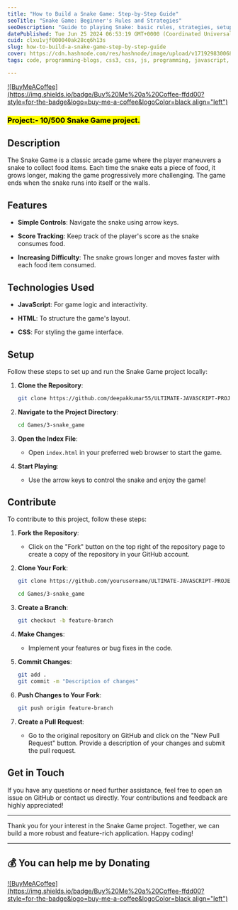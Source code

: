 ```yaml
---
title: "How to Build a Snake Game: Step-by-Step Guide"
seoTitle: "Snake Game: Beginner's Rules and Strategies"
seoDescription: "Guide to playing Snake: basic rules, strategies, setup, controls, and contribution tips for mastering this classic arcade game"
datePublished: Tue Jun 25 2024 06:53:19 GMT+0000 (Coordinated Universal Time)
cuid: clxu1vjf000040ak28cq6h13s
slug: how-to-build-a-snake-game-step-by-step-guide
cover: https://cdn.hashnode.com/res/hashnode/image/upload/v1719298300685/1b0394a8-b385-42fc-91e8-f0f3db56ff77.png
tags: code, programming-blogs, css3, css, js, programming, javascript, html, game-development, reactjs, html5, general-advice, 100daysofcode, codenewbies, snake-game

---
```


[![BuyMeACoffee](https://img.shields.io/badge/Buy%20Me%20a%20Coffee-ffdd00?style=for-the-badge&logo=buy-me-a-coffee&logoColor=black align="left")](https://buymeacoffee.com/dk119819)

### <mark>Project:- 10/500 Snake Game project.</mark>

## Description

The Snake Game is a classic arcade game where the player maneuvers a snake to collect food items. Each time the snake eats a piece of food, it grows longer, making the game progressively more challenging. The game ends when the snake runs into itself or the walls.

## Features

* **Simple Controls**: Navigate the snake using arrow keys.
    
* **Score Tracking**: Keep track of the player's score as the snake consumes food.
    
* **Increasing Difficulty**: The snake grows longer and moves faster with each food item consumed.
    

## Technologies Used

* **JavaScript**: For game logic and interactivity.
    
* **HTML**: To structure the game's layout.
    
* **CSS**: For styling the game interface.
    

## Setup

Follow these steps to set up and run the Snake Game project locally:

1. **Clone the Repository**:
    
    ```bash
    git clone https://github.com/deepakkumar55/ULTIMATE-JAVASCRIPT-PROJECT.git
    ```
    
2. **Navigate to the Project Directory**:
    
    ```bash
    cd Games/3-snake_game
    ```
    
3. **Open the Index File**:
    
    * Open `index.html` in your preferred web browser to start the game.
        
4. **Start Playing**:
    
    * Use the arrow keys to control the snake and enjoy the game!
        

## Contribute

To contribute to this project, follow these steps:

1. **Fork the Repository**:
    
    * Click on the "Fork" button on the top right of the repository page to create a copy of the repository in your GitHub account.
        
2. **Clone Your Fork**:
    
    ```bash
    git clone https://github.com/yourusername/ULTIMATE-JAVASCRIPT-PROJECT.git
    ```
    
    ```bash
    cd Games/3-snake_game
    ```
    
3. **Create a Branch**:
    
    ```bash
    git checkout -b feature-branch
    ```
    
4. **Make Changes**:
    
    * Implement your features or bug fixes in the code.
        
5. **Commit Changes**:
    
    ```bash
    git add .
    git commit -m "Description of changes"
    ```
    
6. **Push Changes to Your Fork**:
    
    ```bash
    git push origin feature-branch
    ```
    
7. **Create a Pull Request**:
    
    * Go to the original repository on GitHub and click on the "New Pull Request" button. Provide a description of your changes and submit the pull request.
        

## Get in Touch

If you have any questions or need further assistance, feel free to open an issue on GitHub or contact us directly. Your contributions and feedback are highly appreciated!

---

Thank you for your interest in the Snake Game project. Together, we can build a more robust and feature-rich application. Happy coding!

---

## 💰 You can help me by Donating

[![BuyMeACoffee](https://img.shields.io/badge/Buy%20Me%20a%20Coffee-ffdd00?style=for-the-badge&logo=buy-me-a-coffee&logoColor=black align="left")](https://buymeacoffee.com/dk119819)